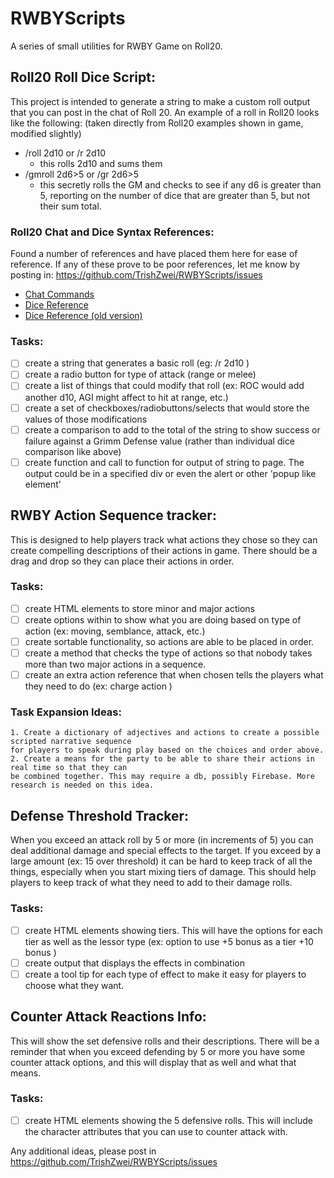 # RWBYScripts
 A series of small utilities for RWBY Game on Roll20.

## Roll20 Roll Dice Script:
This project is intended to generate a string to make a custom roll output that you can post in the chat of Roll 20. 
An example of a roll in Roll20 looks like the following: \(taken directly from Roll20 examples shown in game, modified slightly\) 

* /roll 2d10 or /r 2d10
    * this rolls 2d10 and sums them
* /gmroll 2d6>5 or /gr 2d6>5
    * this secretly rolls the GM and checks to see if any d6 is greater than 5, reporting on the number of dice that are greater than 5, but not their sum total.

### Roll20 Chat and Dice Syntax References:
Found a number of references and have placed them here for ease of reference. If any of these prove to be poor references, let me know by posting in: https://github.com/TrishZwei/RWBYScripts/issues

* [Chat Commands](https://wiki.roll20.net/Complete_Guide_to_Macros_%26_Rolls#Chat_Commands) 
* [Dice Reference](https://help.roll20.net/hc/en-us/articles/360037773133-Dice-Reference)
* [Dice Reference \(old version\)](https://wiki.roll20.net/Complete_Guide_to_Macros_%26_Rolls#Dice_Syntax)

### Tasks: 
- [ ] create a string that generates a basic roll \(eg: /r 2d10 \)
- [ ] create a radio button for type of attack \(range or melee\) 
- [ ] create a list of things that could modify that roll \(ex: ROC would add another d10, AGI might affect to hit at range, etc.\)
- [ ] create a set of checkboxes/radiobuttons/selects that would store the values of those modifications
- [ ] create a comparison to add to the total of the string to show success or failure against a Grimm Defense value \(rather than individual dice comparison like above\)
- [ ] create function and call to function for output of string to page. The output could be in a specified div or even the alert or other 'popup like element'

## RWBY Action Sequence tracker:
This is designed to help players track what actions they chose so they can create compelling descriptions of their actions in game. There should be a drag and drop so they can place their actions in order.

### Tasks: 
- [ ] create HTML elements to store minor and major actions 
- [ ] create options within to show what you are doing based on type of action \(ex: moving, semblance, attack, etc.\)
- [ ] create sortable functionality, so actions are able to be placed in order.
- [ ] create a method that checks the type of actions so that nobody takes more than two major actions in a sequence.
- [ ] create an extra action reference that when chosen tells the players what they need to do \(ex: charge action \)

### Task Expansion Ideas:
    1. Create a dictionary of adjectives and actions to create a possible scripted narrative sequence 
    for players to speak during play based on the choices and order above.
    2. Create a means for the party to be able to share their actions in real time so that they can 
    be combined together. This may require a db, possibly Firebase. More research is needed on this idea.

## Defense Threshold Tracker:
When you exceed an attack roll by 5 or more \(in increments of 5\) you can deal additional damage and special effects to the target. If you exceed by a large amount \(ex: 15 over threshold\) it can be hard to keep track of all the things, especially when you start mixing tiers of damage. This should help players to keep track of what they need to add to their damage rolls.

### Tasks: 
- [ ] create HTML elements showing tiers. This will have the options for each tier as well as the lessor type \(ex: option to use +5 bonus as a tier +10 bonus \)
- [ ] create output that displays the effects in combination
- [ ] create a tool tip for each type of effect to make it easy for players to choose what they want.

## Counter Attack Reactions Info:
This will show the set defensive rolls and their descriptions. There will be a reminder that when you exceed defending by 5 or more you have some counter attack options, and this will display that as well and what that means. 
### Tasks: 
- [ ] create HTML elements showing the 5 defensive rolls. This will include the character attributes that you can use to counter attack with. 


Any additional ideas, please post in https://github.com/TrishZwei/RWBYScripts/issues 




